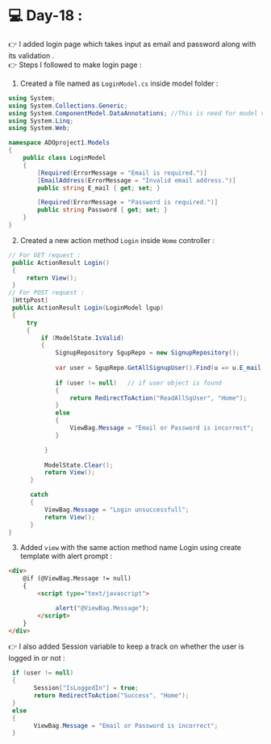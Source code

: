 # :computer: Day-18 :
:point_right: I added login page which takes input as email and password along with its validation . <br>
:point_right: Steps I followed to make login page :
1. Created a file named as `LoginModel.cs` inside model folder :
```C#
using System;
using System.Collections.Generic;
using System.ComponentModel.DataAnnotations; //This is need for model validation check
using System.Linq;
using System.Web;

namespace ADOproject1.Models
{
    public class LoginModel
    {
        [Required(ErrorMessage = "Email is required.")]
        [EmailAddress(ErrorMessage = "Invalid email address.")]
        public string E_mail { get; set; }

        [Required(ErrorMessage = "Password is required.")]
        public string Password { get; set; }
    }
}
```
2. Created a new action method `Login` inside `Home` controller :
```C#
// For GET request :
 public ActionResult Login()
 {
     return View();
 }
// For POST request :
 [HttpPost]
 public ActionResult Login(LoginModel lgup)
 {
     try 
     {
         if (ModelState.IsValid)
         {
             SignupRepository SgupRepo = new SignupRepository();
                    
             var user = SgupRepo.GetAllSignupUser().Find(u => u.E_mail == lgup.E_mail && u.Password == lgup.Password); // Check whether the email and its corrosponding
                                                                                                                       //  password is correct .
             if (user != null)   // if user object is found
             {
                 return RedirectToAction("ReadAllSgUser", "Home");
             }
             else
             {
                 ViewBag.Message = "Email or Password is incorrect";
             }

          }
               
          ModelState.Clear();
          return View();
      }

      catch
      {
          ViewBag.Message = "Login unsuccessfull";
          return View();
      }            
}

```
3. Added `view` with the same action method name Login using create template with alert prompt :
``` HTML
<div>
    @if (@ViewBag.Message != null)
    {
        <script type="text/javascript">

             alert("@ViewBag.Message");
        </script>
    }
</div>
```
:point_right: I also added Session variable to keep a track on whether the user is logged in or not :
``` C#
 if (user != null)
 {
       Session["IsLoggedIn"] = true;
       return RedirectToAction("Success", "Home");
 }
 else
 {
       ViewBag.Message = "Email or Password is incorrect";
 }
```

 
